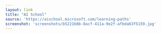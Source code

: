 ```yaml
---
layout: link
title: "AI School"
source: 'https://aischool.microsoft.com/learning-paths'
screenshot: 'screenshots/b5221b8b-8acf-411a-9e2f-afbda63f5159.jpg'
---
```


